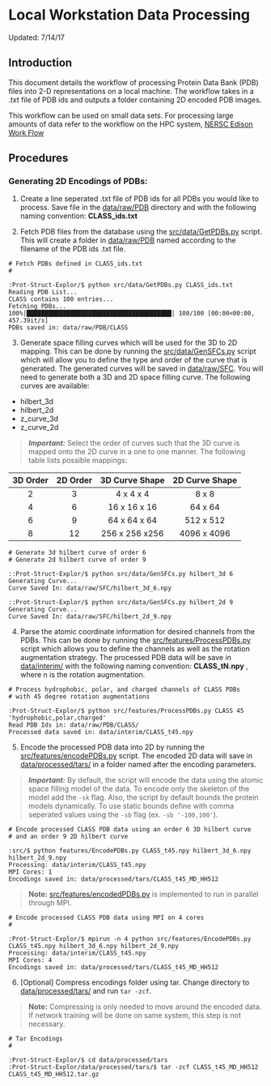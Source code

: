 # Local Workstation Data Processing

Updated: 7/14/17

## Introduction

This document details the workflow of processing Protein Data Bank (PDB) files
into 2-D representations on a local machine. The workflow takes in a .txt file
of PDB ids and outputs a folder containing 2D encoded PDB images.

This workflow can be used on small data sets. For processing large amounts of
data refer to the workflow on the HPC system, [NERSC Edison Work Flow](processing_workflow_nersc.md)

## Procedures

### Generating 2D Encodings of PDBs:

1. Create a line seperated .txt file of PDB ids for all PDBs you would like to
process. Save file in the [data/raw/PDB](../data/raw/PDB) directory and with the
following naming convention: **CLASS_ids.txt**

2. Fetch PDB files from the database using the [src/data/GetPDBs.py](../src/data/GetPDBs.py)
script. This will create a folder in [data/raw/PDB](../data/raw/PDB) named
according to the filename of the PDB ids .txt file.

```
# Fetch PDBs defined in CLASS_ids.txt
#

:Prot-Struct-Explor/$ python src/data/GetPDBs.py CLASS_ids.txt
Reading PDB List...
CLASS contains 100 entries...
Fetching PDBs...
100%|████████████████████████████████████████| 100/100 [00:00<00:00, 457.39it/s]
PDBs saved in: data/raw/PDB/CLASS

```

3. Generate space filling curves which will be used for the 3D to 2D mapping.
This can be done by running the [src/data/GenSFCs.py](../src/data/GenSFCs.py)
script which will allow you to define the type and order of the curve that is
generated. The generated curves will be saved in [data/raw/SFC](../data/raw/SFC).
You will need to generate both a 3D and 2D space filling curve. The following
curves are available:

  - hilbert_3d
  - hilbert_2d
  - z_curve_3d
  - z_curve_2d

> ***Important:*** Select the order of curves such that the 3D curve is mapped
onto the 2D curve in a one to one manner. The following table lists possible
mappings:

| 3D Order | 2D Order | 3D Curve Shape | 2D Curve Shape |
|:--------:|:--------:|:--------------:|:--------------:|
| 2        | 3        | 4 x 4 x 4      | 8 x 8
| 4        | 6        | 16 x 16 x 16   | 64 x 64
| 6        | 9        | 64 x 64 x 64   | 512 x 512
| 8        | 12       | 256 x 256 x256 | 4096 x 4096

```
# Generate 3d hilbert curve of order 6
# Generate 2d hilbert curve of order 9

::Prot-Struct-Explor/$ python src/data/GenSFCs.py hilbert_3d 6
Generating Curve...
Curve Saved In: data/raw/SFC/hilbert_3d_6.npy

::Prot-Struct-Explor/$ python src/data/GenSFCs.py hilbert_2d 9
Generating Curve...
Curve Saved In: data/raw/SFC/hilbert_2d_9.npy

```

4. Parse the atomic coordinate information for desired channels from the PDBs.
This can be done by running the [src/features/ProcessPDBs.py](../src/features/ProcessPDBs.py)
script which allows you to define the channels as well as the rotation augmentation
strategy. The processed PDB data will be save in [data/interim/](../data/interim/)
with the following naming convention: **CLASS_tN.npy** , where n is the rotation
augmentation.

```
# Process hydrophobic, polar, and charged channels of CLASS PDBs
# with 45 degree rotation augmentations

:Prot-Struct-Explor/$ python src/features/ProcessPDBs.py CLASS 45 'hydrophobic,polar,charged'
Read PDB Ids in: data/raw/PDB/CLASS/
Processed data saved in: data/interim/CLASS_t45.npy

```

5. Encode the processed PDB data into 2D by running the
[src/features/encodePDBs.py](../src/features/encodePDBs.py) script. The encoded 2D
data will save in [data/processed/tars/](../data/processed/tars) in a folder
named after the encoding parameters.

> ***Important:*** By default, the script will encode the data using the atomic
space filling model of the data. To encode only the skeleton of the model add
the ```-sk``` flag. Also, the script by default bounds the protein models dynamically.
To use static bounds define with comma seperated values using the ```-sb``` flag
(ex. ```-sb '-100,100'```).

```
# Encode processed CLASS PDB data using an order 6 3D hilbert curve
# and an order 9 2D hilbert curve

:src/$ python features/EncodePDBs.py CLASS_t45.npy hilbert_3d_6.npy hilbert_2d_9.npy
Processing: data/interim/CLASS_t45.npy
MPI Cores: 1
Encodings saved in: data/processed/tars/CLASS_t45_MD_HH512

```

>**Note:** [src/features/encodedPDBs.py](../src/features/encodePDBs.py) is implemented
to run in parallel through MPI.

```
# Encode processed CLASS PDB data using MPI on 4 cores
#

:Prot-Struct-Explor/$ mpirun -n 4 python src/features/EncodePDBs.py CLASS_t45.npy hilbert_3d_6.npy hilbert_2d_9.npy
Processing: data/interim/CLASS_t45.npy
MPI Cores: 4
Encodings saved in: data/processed/tars/CLASS_t45_MD_HH512

```

6. [Optional] Compress encodings folder using tar. Change directory to
[data/processed/tars/](../data/processed/tars) and run ```tar -zcf```.

>**Note:** Compressing is only needed to move around the encoded data. If network
training will be done on same system, this step is not necessary.

```
# Tar Encodings
#

:Prot-Struct-Explor/$ cd data/processed/tars
:Prot-Struct-Explor/data/processed/tars/$ tar -zcf CLASS_t45_MD_HH512 CLASS_t45_MD_HH512.tar.gz

```
